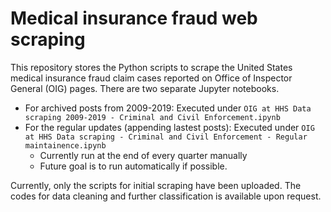 # Medical insurance fraud web scraping
This repository stores the Python scripts to scrape the United States medical insurance fraud claim cases reported on Office of Inspector General (OIG) pages. There are two separate Jupyter notebooks.
- For archived posts from 2009-2019: Executed under `OIG at HHS Data scraping 2009-2019 - Criminal and Civil Enforcement.ipynb`
- For the regular updates (appending lastest posts): Executed under `OIG at HHS Data scraping - Criminal and Civil Enforcement - Regular maintainence.ipynb`
  - Currently run at the end of every quarter manually
  - Future goal is to run automatically if possible.
  
Currently, only the scripts for initial scraping have been uploaded. The codes for data cleaning and further classification is available upon request.
